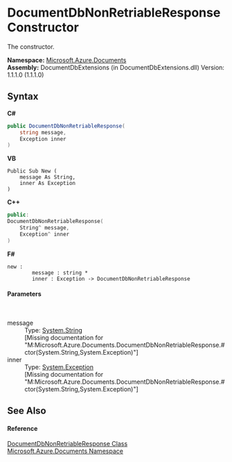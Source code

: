 # DocumentDbNonRetriableResponse Constructor 
 

The constructor.

**Namespace:**&nbsp;<a href="856b2e23-9c8b-2618-f913-67d85d500616">Microsoft.Azure.Documents</a><br />**Assembly:**&nbsp;DocumentDbExtensions (in DocumentDbExtensions.dll) Version: 1.1.1.0 (1.1.1.0)

## Syntax

**C#**<br />
``` C#
public DocumentDbNonRetriableResponse(
	string message,
	Exception inner
)
```

**VB**<br />
``` VB
Public Sub New ( 
	message As String,
	inner As Exception
)
```

**C++**<br />
``` C++
public:
DocumentDbNonRetriableResponse(
	String^ message, 
	Exception^ inner
)
```

**F#**<br />
``` F#
new : 
        message : string * 
        inner : Exception -> DocumentDbNonRetriableResponse
```


#### Parameters
&nbsp;<dl><dt>message</dt><dd>Type: <a href="http://msdn2.microsoft.com/en-us/library/s1wwdcbf" target="_blank">System.String</a><br />\[Missing <param name="message"/> documentation for "M:Microsoft.Azure.Documents.DocumentDbNonRetriableResponse.#ctor(System.String,System.Exception)"\]</dd><dt>inner</dt><dd>Type: <a href="http://msdn2.microsoft.com/en-us/library/c18k6c59" target="_blank">System.Exception</a><br />\[Missing <param name="inner"/> documentation for "M:Microsoft.Azure.Documents.DocumentDbNonRetriableResponse.#ctor(System.String,System.Exception)"\]</dd></dl>

## See Also


#### Reference
<a href="a5a6f79a-af41-a26f-44e2-5ab6452f2a1d">DocumentDbNonRetriableResponse Class</a><br /><a href="856b2e23-9c8b-2618-f913-67d85d500616">Microsoft.Azure.Documents Namespace</a><br />